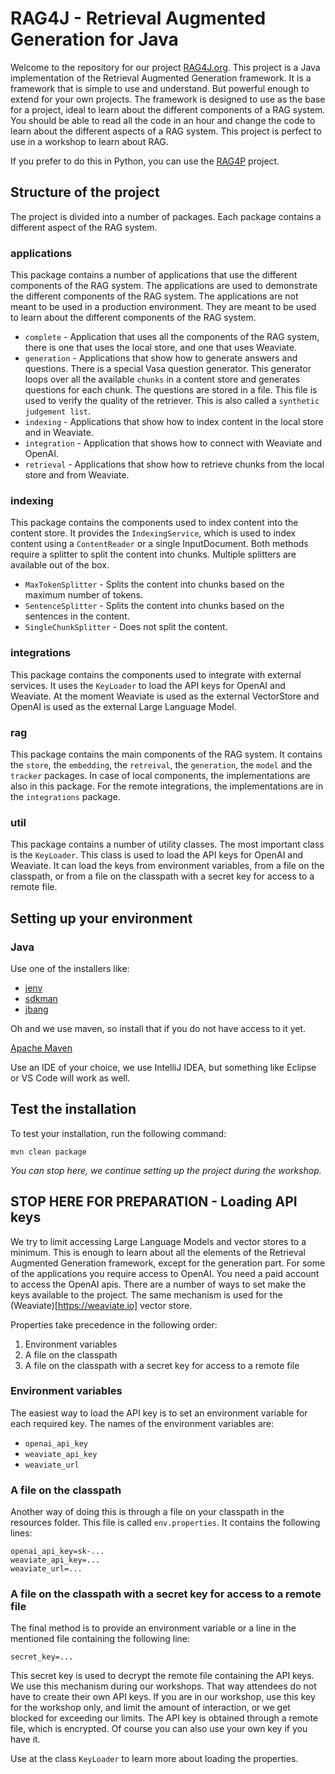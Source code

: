 # RAG4J - Retrieval Augmented Generation for Java
Welcome to the repository for our project [RAG4J.org](https://rag4j.org). This project is a Java implementation of the
Retrieval Augmented Generation framework. It is a framework that is simple to use and understand. But powerful 
enough to extend for your own projects. The framework is designed to use as the base for a project, ideal to learn
about the different components of a RAG system. You should be able to read all the code in an hour and change the code
to learn about the different aspects of a RAG system. This project is perfect to use in a workshop to learn about RAG.

If you prefer to do this in Python, you can use the [RAG4P](https://github.com/RAG4J/rag4p) project.

## Structure of the project

The project is divided into a number of packages. Each package contains a different aspect of the RAG system.

### applications
This package contains a number of applications that use the different components of the RAG system. The applications
are used to demonstrate the different components of the RAG system. The applications are not meant to be used in a
production environment. They are meant to be used to learn about the different components of the RAG system.
- `complete` - Application that uses all the components of the RAG system, there is one that uses the local store, and one that uses Weaviate.
- `generation` - Applications that show how to generate answers and questions. There is a special Vasa question generator. This generator loops over all the available
  `chunks` in a content store and generates questions for each chunk. The questions are stored in a file. This file is
  used to verify the quality of the retriever. This is also called a `synthetic judgement list`.
- `indexing` - Applications that show how to index content in the local store and in Weaviate.
- `integration` - Application that shows how to connect with Weaviate and OpenAI.
- `retrieval` - Applications that show how to retrieve chunks from the local store and from Weaviate.

### indexing
This package contains the components used to index content into the content store. It provides the `IndexingService`, which is used to index content using a `ContentReader` or a single InputDocument. Both methods require a splitter to split the content into chunks. Multiple splitters are available out of the box. 
- `MaxTokenSplitter` - Splits the content into chunks based on the maximum number of tokens.
- `SentenceSplitter` - Splits the content into chunks based on the sentences in the content.
- `SingleChunkSplitter` - Does not split the content.

### integrations
This package contains the components used to integrate with external services. It uses the `KeyLoader` to load the API keys for OpenAI and Weaviate. At the moment Weaviate is used as the external VectorStore and OpenAI is used as the external Large Language Model. 

### rag
This package contains the main components of the RAG system. It contains the `store`, the `embedding`, the `retreival`, the `generation`, the `model` and the `tracker` packages. In case of local components, the implementations are also in this package. For the remote integrations, the implementations are in the `integrations` package.

### util
This package contains a number of utility classes. The most important class is the `KeyLoader`. This class is used to load the API keys for OpenAI and Weaviate. It can load the keys from environment variables, from a file on the classpath, or from a file on the classpath with a secret key for access to a remote file.

## Setting up your environment

### Java
Use one of the installers like:
- [jenv](https://www.jenv.be)
- [sdkman](https://sdkman.io)
- [jbang](https://www.jbang.dev)

Oh and we use maven, so install that if you do not have access to it yet.

[Apache Maven](https://maven.apache.org)

Use an IDE of your choice, we use IntelliJ IDEA, but something like Eclipse or VS Code will work as well.

## Test the installation
To test your installation, run the following command:
```shell
mvn clean package
```

*You can stop here, we continue setting up the project during the workshop.*

## STOP HERE FOR PREPARATION - Loading API keys
We try to limit accessing Large Language Models and vector stores to a minimum. This is enough to learn about all the
elements of the Retrieval Augmented Generation framework, except for the generation part. For some of the applications 
you require access to OpenAI. You need a paid account to access the OpenAI apis. There are a number of ways to set make
the keys available to the project. The same mechanism is used for the (Weaviate)[https://weaviate.io] vector store. 

Properties take precedence in the following order:
1. Environment variables
2. A file on the classpath
3. A file on the classpath with a secret key for access to a remote file

### Environment variables
The easiest way to load the API key is to set an environment variable for each required key. The names of the
environment variables are:
- `openai_api_key`
- `weaviate_api_key`
- `weaviate_url`

### A file on the classpath
Another way of doing this is through a file on your classpath in the resources folder. This file is
called `env.properties`. It contains the following lines:
```properties
openai_api_key=sk-...
weaviate_api_key=...
weaviate_url=...
```

### A file on the classpath with a secret key for access to a remote file
The final method is to provide an environment variable or a line in the mentioned file containing the following line:
```properties
secret_key=...
```
This secret key is used to decrypt the remote file containing the API keys. We use this mechanism during our workshops.
That way attendees do not have to create their own API keys. If you are in our workshop, use this key for the workshop 
only, and limit the amount of interaction, or we get blocked for exceeding our limits. The API key is obtained through 
a remote file, which is encrypted. Of course you can also use your own key if you have it.

Use at the class `KeyLoader` to learn more about loading the properties.
